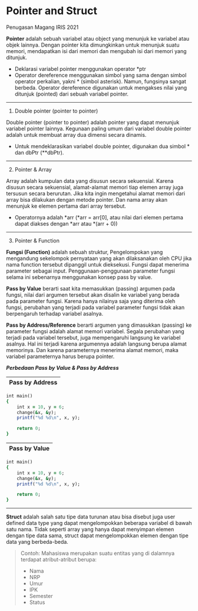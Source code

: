 # Pointer and Struct
Penugasan Magang IRIS 2021

**Pointer** adalah sebuah variabel atau object yang menunjuk ke variabel atau objek lainnya. Dengan pointer kita dimungkinkan untuk menunjuk suatu memori, mendapatkan isi dari memori dan mengubah isi dari memori yang ditunjuk.
- Deklarasi variabel pointer menggunakan operator *ptr
- Operator dereference menggunakan simbol yang sama dengan simbol operator perkalian, yakni * (simbol asterisk). Namun, fungsinya sangat berbeda. Operator dereference digunakan untuk mengakses nilai yang ditunjuk (pointed) dari sebuah variabel pointer.
---------------------------------------

1. Double pointer (pointer to pointer)

Double pointer (pointer to pointer) adalah pointer yang dapat menunjuk variabel pointer lainnya. Kegunaan paling umum dari variabel double pointer adalah untuk membuat array dua dimensi secara dinamis.
- Untuk mendeklarasikan variabel double pointer, digunakan dua simbol * dan dbPtr (**dbPtr).  
--------------------------------------

2. Pointer & Array 

Array adalah kumpulan data yang disusun secara sekuensial. Karena disusun secara sekuensial, alamat-alamat memori tiap elemen array juga tersusun secara berurutan. Jika kita ingin mengetahui alamat memori dari array bisa dilakukan dengan metode pointer. Dan nama array akan menunjuk ke elemen pertama dari array tersebut.

- Operatornya adalah *arr (*arr = arr[0], atau nilai dari elemen pertama dapat diakses dengan *arr atau *(arr + 0))
-----------------------

3. Pointer & Function 

**Fungsi (Function)** adalah sebuah struktur, Pengelompokan yang mengandung sekelompok pernyataan yang akan dilaksanakan oleh CPU jika nama function tersebut dipanggil untuk dieksekusi. Fungsi dapat menerima parameter sebagai input. Penggunaan-penggunaan parameter fungsi selama ini sebenarnya menggunakan konsep pass by value. 

**Pass by Value** berarti saat kita memasukkan (passing) argumen pada fungsi, nilai dari argumen tersebut akan disalin ke variabel yang berada pada parameter fungsi. Karena hanya nilainya saja yang diterima oleh fungsi, perubahan yang terjadi pada variabel parameter fungsi tidak akan berpengaruh terhadap variabel asalnya.

**Pass by Address/Reference** berarti argumen yang dimasukkan (passing) ke parameter fungsi adalah alamat memori variabel. Segala perubahan yang terjadi pada variabel tersebut, juga mempengaruhi langsung ke variabel asalnya. Hal ini terjadi karena argumennya adalah langsung berupa alamat memorinya. Dan karena parameternya menerima alamat memori, maka variabel parameternya harus berupa pointer.

***Perbedaan Pass by Value & Pass by Address***

Pass by Address |
------------ |

```ruby
int main()
{
    int x = 10, y = 6;
    change(&x, &y);
    printf("%d %d\n", x, y);

    return 0;
}
```

Pass by Value |
------------ |
```ruby
int main()
{
    int x = 10, y = 6;
    change(&x, &y);
    printf("%d %d\n", x, y);

    return 0;
}
```
------------------------

**Struct** adalah salah satu tipe data turunan atau bisa disebut juga user defined data type yang dapat mengelompokkan beberapa variabel di bawah satu nama. Tidak seperti array yang hanya dapat menyimpan elemen dengan tipe data sama, struct dapat mengelompokkan elemen dengan tipe data yang berbeda-beda.

> Contoh:
> Mahasiswa merupakan suatu entitas yang di dalamnya terdapat atribut-atribut berupa:
> - Nama
> - NRP
> - Umur
> - IPK
> - Semester
> - Status

